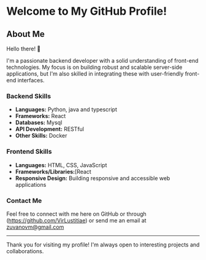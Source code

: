 # Welcome to My GitHub Profile!

## About Me

Hello there! 👋

I'm a passionate backend developer with a solid understanding of front-end technologies. My focus is on building robust and scalable server-side applications, but I'm also skilled in integrating these with user-friendly front-end interfaces.

### Backend Skills
- **Languages:** Python, java and typescript
- **Frameworks:** React
- **Databases:** Mysql
- **API Development:** RESTful
- **Other Skills:** Docker

### Frontend Skills
- **Languages:** HTML, CSS, JavaScript
- **Frameworks/Libraries:**[React
- **Responsive Design:** Building responsive and accessible web applications


### Contact Me
Feel free to connect with me here on GitHub or through (https://github.com/VirLustitiae) or send me an email at zuvanovm@gmail.com

---

Thank you for visiting my profile! I'm always open to interesting projects and collaborations.
